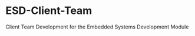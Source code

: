 ESD-Client-Team
===============

Client Team Development for the Embedded Systems Development Module